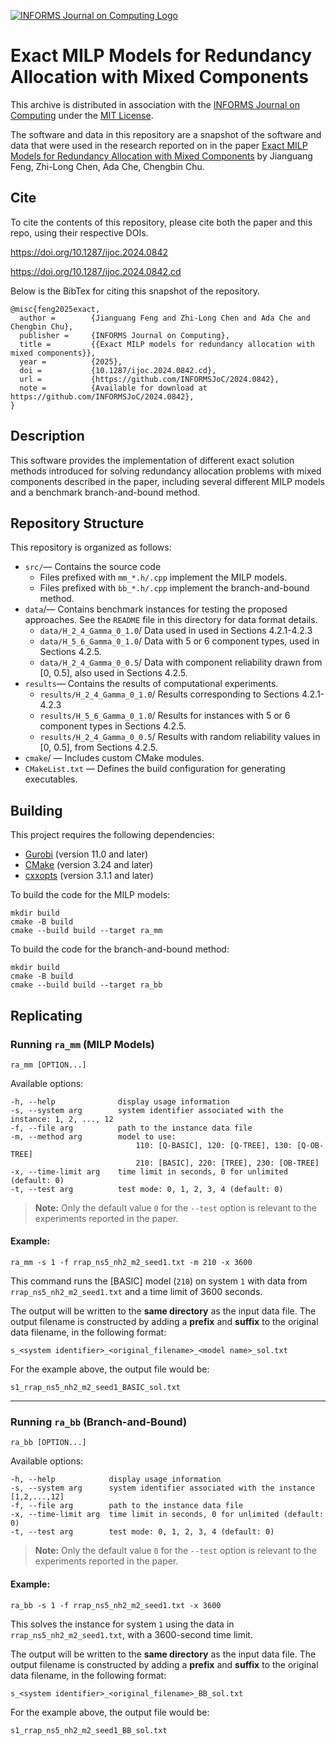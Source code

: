 [![INFORMS Journal on Computing Logo](https://INFORMSJoC.github.io/logos/INFORMS_Journal_on_Computing_Header.jpg)](https://pubsonline.informs.org/journal/ijoc)

# Exact MILP Models for Redundancy Allocation with Mixed Components

This archive is distributed in association with the [INFORMS Journal on
Computing](https://pubsonline.informs.org/journal/ijoc) under the [MIT License](LICENSE).

The software and data in this repository are a snapshot of the software and data that were used in the research reported on in the paper [Exact MILP Models for Redundancy Allocation with Mixed Components](https://doi.org/10.1287/ijoc.2024.0842) by Jianguang Feng, Zhi-Long Chen, Ada Che, Chengbin Chu. 


## Cite

To cite the contents of this repository, please cite both the paper and this repo, using their respective DOIs.

https://doi.org/10.1287/ijoc.2024.0842

https://doi.org/10.1287/ijoc.2024.0842.cd

Below is the BibTex for citing this snapshot of the repository.

```
@misc{feng2025exact,
  author =        {Jianguang Feng and Zhi-Long Chen and Ada Che and Chengbin Chu},
  publisher =     {INFORMS Journal on Computing},
  title =         {{Exact MILP models for redundancy allocation with mixed components}},
  year =          {2025},
  doi =           {10.1287/ijoc.2024.0842.cd},
  url =           {https://github.com/INFORMSJoC/2024.0842},
  note =          {Available for download at https://github.com/INFORMSJoC/2024.0842},
}  
```

## Description

This software provides the implementation of different exact solution methods introduced for solving redundancy allocation problems with mixed components described in the paper, including several different MILP models and a benchmark branch-and-bound method.


## Repository Structure

This repository is organized as follows:
- `src/`— Contains the source code
  - Files prefixed with `mm_*.h/.cpp` implement the MILP models.
  - Files prefixed with `bb_*.h/.cpp` implement the branch-and-bound method.
- `data`/— Contains benchmark instances for testing the proposed approaches. See the `README` file in this directory for data format details.
  - `data/H_2_4_Gamma_0_1.0`/ Data used in  used in Sections 4.2.1-4.2.3
  - `data/H_5_6_Gamma_0_1.0`/ Data with 5 or 6 component types,  used in Sections 4.2.5. 
  - `data/H_2_4_Gamma_0_0.5`/ Data with component reliability drawn from [0, 0.5], also used in Sections 4.2.5. 
- `results`— Contains the results of computational experiments.
  - `results/H_2_4_Gamma_0_1.0`/ Results corresponding to Sections 4.2.1-4.2.3
  - `results/H_5_6_Gamma_0_1.0`/  Results for instances with 5 or 6 component types in Sections 4.2.5. 
  - `results/H_2_4_Gamma_0_0.5`/ Results with random reliability values in [0, 0.5], from Sections 4.2.5. 
- `cmake`/ — Includes custom CMake modules. 
- `CMakeList.txt` — Defines the build configuration for generating executables.

## Building

This project requires the following dependencies:
- [Gurobi](www.gurobi.com) (version 11.0 and later)
- [CMake](https://cmake.org/) (version 3.24 and later)
- [cxxopts](https://github.com/jarro2783/cxxopts) (version 3.1.1 and later)

To build the code for the MILP models: 

```shell
mkdir build
cmake -B build
cmake --build build --target ra_mm
```
To build the code for the branch-and-bound method:

```shell
mkdir build
cmake -B build
cmake --build build --target ra_bb
```

## Replicating

### Running `ra_mm` (MILP Models)

```shell
ra_mm [OPTION...]
```
Available options:

```
-h, --help              display usage information
-s, --system arg        system identifier associated with the instance: 1, 2, ..., 12
-f, --file arg          path to the instance data file
-m, --method arg        model to use: 
                        	110: [Q-BASIC], 120: [Q-TREE], 130: [Q-OB-TREE]
                        	210: [BASIC], 220: [TREE], 230: [OB-TREE]
-x, --time-limit arg    time limit in seconds, 0 for unlimited (default: 0)
-t, --test arg          test mode: 0, 1, 2, 3, 4 (default: 0)
```

> **Note:** Only the default value `0` for the `--test` option is relevant to the experiments reported in the paper.

#### Example:

```shell
ra_mm -s 1 -f rrap_ns5_nh2_m2_seed1.txt -m 210 -x 3600
```
This command runs the [BASIC] model (`210`) on system `1` with data from `rrap_ns5_nh2_m2_seed1.txt` and a time limit of 3600 seconds.

The output will be written to the **same directory** as the input data file. The output filename is constructed by adding a **prefix** and **suffix** to the original data filename, in the following format: 

```shell
s_<system identifier>_<original_filename>_<model name>_sol.txt
```

For the example above, the output file would be:

``````
s1_rrap_ns5_nh2_m2_seed1_BASIC_sol.txt
``````

------

### Running `ra_bb` (Branch-and-Bound)

```shell
ra_bb [OPTION...]
```
Available options:

```
-h, --help            display usage information
-s, --system arg      system identifier associated with the instance [1,2,...,12]
-f, --file arg        path to the instance data file
-x, --time-limit arg  time limit in seconds, 0 for unlimited (default: 0)
-t, --test arg        test mode: 0, 1, 2, 3, 4 (default: 0)
```

> **Note:** Only the default value `0` for the `--test` option is relevant to the experiments reported in the paper.

#### Example:

```shell
ra_bb -s 1 -f rrap_ns5_nh2_m2_seed1.txt -x 3600
```
This solves the instance for system `1` using the data in `rrap_ns5_nh2_m2_seed1.txt`, with a 3600-second time limit.

The output will be written to the **same directory** as the input data file. The output filename is constructed by adding a **prefix** and **suffix** to the original data filename, in the following format: 

```shell
s_<system identifier>_<original_filename>_BB_sol.txt
```

For the example above, the output file would be:

``````
s1_rrap_ns5_nh2_m2_seed1_BB_sol.txt
``````
